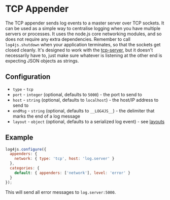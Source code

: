 # TCP Appender

The TCP appender sends log events to a master server over TCP sockets. It can be used as a simple way to centralise logging when you have multiple servers or processes. It uses the node.js core networking modules, and so does not require any extra dependencies. Remember to call `log4js.shutdown` when your application terminates, so that the sockets get closed cleanly. It's designed to work with the [tcp-server](tcp-server.md), but it doesn't necessarily have to, just make sure whatever is listening at the other end is expecting JSON objects as strings.

## Configuration

* `type` - `tcp`
* `port` - `integer` (optional, defaults to `5000`) - the port to send to
* `host` - `string` (optional, defaults to `localhost`) - the host/IP address to send to
* `endMsg` - `string` (optional, defaults to `__LOG4JS__`) - the delimiter that marks the end of a log message
* `layout` - `object` (optional, defaults to a serialized log event) - see [layouts](layouts.md)

## Example
```javascript
log4js.configure({
  appenders: {
    network: { type: 'tcp', host: 'log.server' }
  },
  categories: {
    default: { appenders: ['network'], level: 'error' }
  }
});
```
This will send all error messages to `log.server:5000`.
